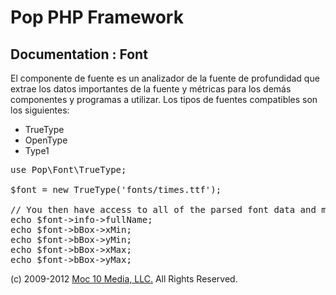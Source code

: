 Pop PHP Framework
=================

Documentation : Font
--------------------

El componente de fuente es un analizador de la fuente de profundidad que extrae los datos importantes de la fuente y métricas para los demás componentes y programas a utilizar. Los tipos de fuentes compatibles son los siguientes:

* TrueType
* OpenType
* Type1

<pre>
use Pop\Font\TrueType;

$font = new TrueType('fonts/times.ttf');

// You then have access to all of the parsed font data and metrics.
echo $font->info->fullName;
echo $font->bBox->xMin;
echo $font->bBox->yMin;
echo $font->bBox->xMax;
echo $font->bBox->yMax;
</pre>

(c) 2009-2012 [Moc 10 Media, LLC.](http://www.moc10media.com) All Rights Reserved.

